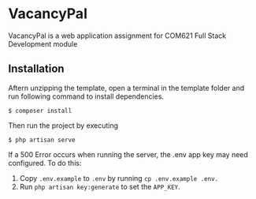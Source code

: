 # VacancyPal
VacancyPal is a web application assignment for COM621 Full Stack Development module

## Installation

Aftern unzipping the template, open a terminal in the template folder and run following command to install dependencies.

```
$ composer install
```

Then run the project by executing

```
$ php artisan serve
```
If a 500 Error occurs when running the server, the .env app key may need configured.
To do this:
1. Copy `.env.example` to `.env` by running `cp .env.example .env.`
2. Run `php artisan key:generate` to set the `APP_KEY`.

